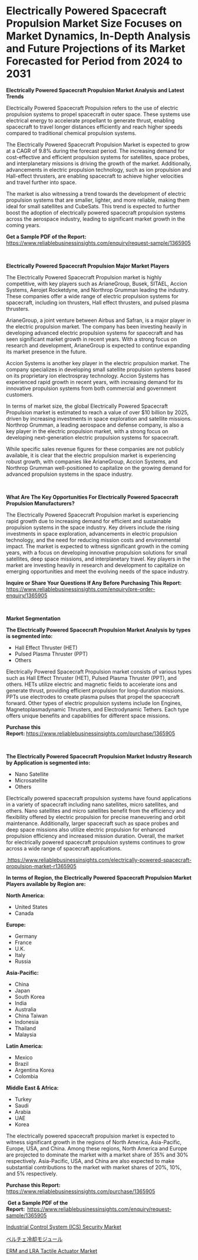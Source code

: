 <p><h1>Electrically Powered Spacecraft Propulsion Market Size Focuses on Market Dynamics, In-Depth Analysis and Future Projections of its Market Forecasted for Period from 2024 to 2031</h1></p><p><strong>Electrically Powered Spacecraft Propulsion Market Analysis and Latest Trends</strong></p>
<p><p>Electrically Powered Spacecraft Propulsion refers to the use of electric propulsion systems to propel spacecraft in outer space. These systems use electrical energy to accelerate propellant to generate thrust, enabling spacecraft to travel longer distances efficiently and reach higher speeds compared to traditional chemical propulsion systems.</p><p>The Electrically Powered Spacecraft Propulsion Market is expected to grow at a CAGR of 9.8% during the forecast period. The increasing demand for cost-effective and efficient propulsion systems for satellites, space probes, and interplanetary missions is driving the growth of the market. Additionally, advancements in electric propulsion technology, such as ion propulsion and Hall-effect thrusters, are enabling spacecraft to achieve higher velocities and travel further into space.</p><p>The market is also witnessing a trend towards the development of electric propulsion systems that are smaller, lighter, and more reliable, making them ideal for small satellites and CubeSats. This trend is expected to further boost the adoption of electrically powered spacecraft propulsion systems across the aerospace industry, leading to significant market growth in the coming years.</p></p>
<p><strong>Get a Sample PDF of the Report:&nbsp;</strong> <a href="https://www.reliablebusinessinsights.com/enquiry/request-sample/1365905">https://www.reliablebusinessinsights.com/enquiry/request-sample/1365905</a></p>
<p>&nbsp;</p>
<p><strong>Electrically Powered Spacecraft Propulsion Major Market Players</strong></p>
<p><p>The Electrically Powered Spacecraft Propulsion market is highly competitive, with key players such as ArianeGroup, Busek, SITAEL, Accion Systems, Aerojet Rocketdyne, and Northrop Grumman leading the industry. These companies offer a wide range of electric propulsion systems for spacecraft, including ion thrusters, Hall effect thrusters, and pulsed plasma thrusters.</p><p>ArianeGroup, a joint venture between Airbus and Safran, is a major player in the electric propulsion market. The company has been investing heavily in developing advanced electric propulsion systems for spacecraft and has seen significant market growth in recent years. With a strong focus on research and development, ArianeGroup is expected to continue expanding its market presence in the future.</p><p>Accion Systems is another key player in the electric propulsion market. The company specializes in developing small satellite propulsion systems based on its proprietary ion electrospray technology. Accion Systems has experienced rapid growth in recent years, with increasing demand for its innovative propulsion systems from both commercial and government customers.</p><p>In terms of market size, the global Electrically Powered Spacecraft Propulsion market is estimated to reach a value of over $10 billion by 2025, driven by increasing investments in space exploration and satellite missions. Northrop Grumman, a leading aerospace and defense company, is also a key player in the electric propulsion market, with a strong focus on developing next-generation electric propulsion systems for spacecraft.</p><p>While specific sales revenue figures for these companies are not publicly available, it is clear that the electric propulsion market is experiencing robust growth, with companies like ArianeGroup, Accion Systems, and Northrop Grumman well-positioned to capitalize on the growing demand for advanced propulsion systems in the space industry.</p></p>
<p>&nbsp;</p>
<p><strong>What Are The Key Opportunities For Electrically Powered Spacecraft Propulsion Manufacturers?</strong></p>
<p><p>The Electrically Powered Spacecraft Propulsion market is experiencing rapid growth due to increasing demand for efficient and sustainable propulsion systems in the space industry. Key drivers include the rising investments in space exploration, advancements in electric propulsion technology, and the need for reducing mission costs and environmental impact. The market is expected to witness significant growth in the coming years, with a focus on developing innovative propulsion solutions for small satellites, deep space missions, and interplanetary travel. Key players in the market are investing heavily in research and development to capitalize on emerging opportunities and meet the evolving needs of the space industry.</p></p>
<p><strong>Inquire or Share Your Questions If Any Before Purchasing This Report:</strong> <a href="https://www.reliablebusinessinsights.com/enquiry/pre-order-enquiry/1365905">https://www.reliablebusinessinsights.com/enquiry/pre-order-enquiry/1365905</a></p>
<p>&nbsp;</p>
<p><strong>Market Segmentation</strong></p>
<p><strong>The Electrically Powered Spacecraft Propulsion Market Analysis by types is segmented into:</strong></p>
<p><ul><li>Hall Effect Thruster (HET)</li><li>Pulsed Plasma Thruster (PPT)</li><li>Others</li></ul></p>
<p><p>Electrically Powered Spacecraft Propulsion market consists of various types such as Hall Effect Thruster (HET), Pulsed Plasma Thruster (PPT), and others. HETs utilize electric and magnetic fields to accelerate ions and generate thrust, providing efficient propulsion for long-duration missions. PPTs use electrodes to create plasma pulses that propel the spacecraft forward. Other types of electric propulsion systems include Ion Engines, Magnetoplasmadynamic Thrusters, and Electrodynamic Tethers. Each type offers unique benefits and capabilities for different space missions.</p></p>
<p><strong>Purchase this Report:&nbsp;</strong><a href="https://www.reliablebusinessinsights.com/purchase/1365905">https://www.reliablebusinessinsights.com/purchase/1365905</a></p>
<p>&nbsp;</p>
<p><strong>The Electrically Powered Spacecraft Propulsion Market Industry Research by Application is segmented into:</strong></p>
<p><ul><li>Nano Satellite</li><li>Microsatellite</li><li>Others</li></ul></p>
<p><p>Electrically powered spacecraft propulsion systems have found applications in a variety of spacecraft including nano satellites, micro satellites, and others. Nano satellites and micro satellites benefit from the efficiency and flexibility offered by electric propulsion for precise maneuvering and orbit maintenance. Additionally, larger spacecraft such as space probes and deep space missions also utilize electric propulsion for enhanced propulsion efficiency and increased mission duration. Overall, the market for electrically powered spacecraft propulsion systems continues to grow across a wide range of spacecraft applications.</p></p>
<p><a href="https://www.reliablebusinessinsights.com/electrically-powered-spacecraft-propulsion-market-r1365905">&nbsp;https://www.reliablebusinessinsights.com/electrically-powered-spacecraft-propulsion-market-r1365905</a></p>
<p><strong>In terms of Region, the Electrically Powered Spacecraft Propulsion Market Players available by Region are:</strong></p>
<p>
    <p> <strong> North America: </strong>
        <ul>
            <li>United States</li>
            <li>Canada</li>
        </ul>
        </p> 
    <p> <strong> Europe: </strong>
        <ul>
            <li>Germany</li>
            <li>France</li>
            <li>U.K.</li>
            <li>Italy</li>
            <li>Russia</li>
        </ul>
        </p> 
    <p> <strong> Asia-Pacific: </strong>
        <ul>
            <li>China</li>
            <li>Japan</li>
            <li>South Korea</li>
            <li>India</li>
            <li>Australia</li>
            <li>China Taiwan</li>
            <li>Indonesia</li>
            <li>Thailand</li>
            <li>Malaysia</li>
        </ul>
        </p> 
    <p> <strong> Latin America: </strong>
        <ul>
            <li>Mexico</li>
            <li>Brazil</li>
            <li>Argentina Korea</li>
            <li>Colombia</li>
        </ul>
        </p> 
    <p> <strong> Middle East & Africa: </strong>
        <ul>
            <li>Turkey</li>
            <li>Saudi</li>
            <li>Arabia</li>
            <li>UAE</li>
            <li>Korea</li>
        </ul>
    </p>
    </p>
<p><p>The electrically powered spacecraft propulsion market is expected to witness significant growth in the regions of North America, Asia-Pacific, Europe, USA, and China. Among these regions, North America and Europe are projected to dominate the market with a market share of 35% and 30% respectively. Asia-Pacific, USA, and China are also expected to make substantial contributions to the market with market shares of 20%, 10%, and 5% respectively.</p></p>
<p><strong>Purchase this Report: </strong><a href="https://www.reliablebusinessinsights.com/purchase/1365905">https://www.reliablebusinessinsights.com/purchase/1365905</a></p>
<p>&nbsp;<strong>Get a Sample PDF of the Report:&nbsp;&nbsp;</strong><a href="https://www.reliablebusinessinsights.com/enquiry/request-sample/1365905">https://www.reliablebusinessinsights.com/enquiry/request-sample/1365905</a></p>
<p><strong></strong></p>
<p><p><a href="https://medium.com/@richard_ellings/exploring-industrial-control-system-ics-security-market-dynamics-global-trends-and-future-growth-9828159a5719">Industrial Control System (ICS) Security Market</a></p><p><a href="https://github.com/reliezer65/Market-Research-Report-List-2/blob/main/2859455123959.md">ペルチェ冷却モジュール</a></p><p><a href="https://medium.com/@ransomohns/erm-and-lra-tactile-actuator-market-share-and-new-trends-analysis-by-its-type-application-ad5109a55e58">ERM and LRA Tactile Actuator Market</a></p></p>